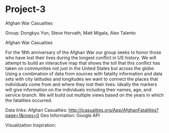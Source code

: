 # Project-3
Afghan War Casualties

Group:
Dongkyu Yun, Steve Horvath, Matt Migala, Alex Talento

Afghan War Casualties

For the 18th anniversary of the Afghan War our group seeks to honor those who have lost their lives during the longest conflict in US history. We will attempt to build an interactive map that shows the toll that this conflict has taken on communities not just in the United States but across the globe. Using a combination of data from sources with fatality information and data sets with city latitudes and longitudes we want to connect the places that individuals come from and where they lost their lives. Ideally the markers will give information on the individuals including their names, age, and service branch. We will build out multiple views based on the years in which the fatalities occurred.


Data links:
Afghan Casualties:
http://icasualties.org/App/AfghanFatalities?page=1&rows=0
Geo Information:
Google API

Visualization Inspiration:
 


